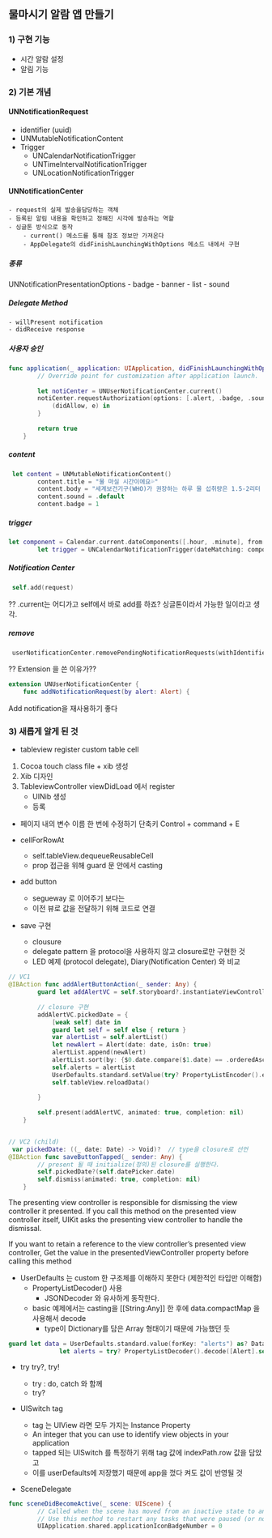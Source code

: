## 물마시기 알람 앱 만들기

###  1) 구현 기능
- 시간 알람 설정
- 알림 기능

### 2) 기본 개념

#### UNNotificationRequest
- identifier (uuid)
- UNMutableNotificationContent
- Trigger
    - UNCalendarNotificationTrigger
    - UNTimeIntervalNotificationTrigger
    - UNLocationNotificationTrigger

#### UNNotificationCenter
    - request의 실제 발송을담당하는 객체
    - 등록된 알림 내용을 확인하고 정해진 시각에 발송하는 역할
    - 싱글톤 방식으로 동작
        - current() 메소드를 통해 참조 정보만 가져온다
        - AppDelegate의 didFinishLaunchingWithOptions 메소드 내에서 구현

##### 종류
UNNotificationPresentationOptions
    - badge
    - banner
    - list
    - sound

##### Delegate Method
    - willPresent notification
    - didReceive response

##### 사용자 승인
```swift
func application(_ application: UIApplication, didFinishLaunchingWithOptions launchOptions: [UIApplication.LaunchOptionsKey: Any]?) -> Bool {
        // Override point for customization after application launch.
       
        let notiCenter = UNUserNotificationCenter.current()
        notiCenter.requestAuthorization(options: [.alert, .badge, .sound]) {
            (didAllow, e) in
        } 
               
        return true
    }
```

##### content
```swift
 let content = UNMutableNotificationContent()
        content.title = "물 마실 시간이에요💦"
        content.body = "세계보건기구(WHO)가 권장하는 하루 물 섭취량은 1.5-2리터 입니다."
        content.sound = .default
        content.badge = 1
```

##### trigger
```swift
let component = Calendar.current.dateComponents([.hour, .minute], from: alert.date)
        let trigger = UNCalendarNotificationTrigger(dateMatching: component, repeats: alert.isOn)
```

##### Notification Center 
```swift
 self.add(request)

```
?? .current는 어디가고 self에서 바로 add를 하죠?
싱글톤이라서 가능한 일이라고 생각.

##### remove
```swift
 userNotificationCenter.removePendingNotificationRequests(withIdentifiers: [self.alerts[indexPath.row].id])
```

?? Extension 을 쓴 이유가??
```swift
extension UNUserNotificationCenter {
    func addNotificationRequest(by alert: Alert) {
```
Add notification을 재사용하기 좋다


### 3) 새롭게 알게 된 것

- tableview register custom table cell
1. Cocoa touch class file + xib 생성
2. Xib 디자인 
3. TableviewController viewDidLoad 에서 register
    - UINib 생성 
    - 등록

- 페이지 내의 변수 이름 한 번에 수정하기 단축키
Control + command + E

- cellForRowAt
    - self.tableView.dequeueReusableCell
    - prop 접근을 위해 guard 문 안에서 casting 

- add button
    - segueway 로 이어주기 보다는
    - 이전 뷰로 값을 전달하기 위해 코드로 연결

- save 구현
    - clousure
    - delegate pattern 을 protocol을 사용하지 않고 closure로만 구현한 것
    - LED 예제 (protocol delegate), Diary(Notification Center) 와 비교

```swift
// VC1
@IBAction func addAlertButtonAction(_ sender: Any) {
        guard let addAlertVC = self.storyboard?.instantiateViewController(identifier: "AddAlertViewController") as? AddAlertViewController else { return }
        
        // closure 구현
        addAlertVC.pickedDate = {
            [weak self] date in
            guard let self = self else { return }
            var alertList = self.alertList()
            let newAlert = Alert(date: date, isOn: true)
            alertList.append(newAlert)
            alertList.sort(by: {$0.date.compare($1.date) == .orderedAscending})
            self.alerts = alertList
            UserDefaults.standard.setValue(try? PropertyListEncoder().encode(self.alerts), forKey: "alerts")
            self.tableView.reloadData()
            
        }
        
        self.present(addAlertVC, animated: true, completion: nil)
    }


// VC2 (child)
 var pickedDate: ((_ date: Date) -> Void)?  // type을 closure로 선언
@IBAction func saveButtonTapped(_ sender: Any) {
        // present 될 때 initialize(정의)된 closure를 실행한다.
        self.pickedDate?(self.datePicker.date)
        self.dismiss(animated: true, completion: nil)
    }

```
The presenting view controller is responsible for dismissing the view controller it presented.
If you call this method on the presented view controller itself,
UIKit asks the presenting view controller to handle the dismissal.

If you want to retain a reference to the view controller’s presented view controller,
Get the value in the presentedViewController property before calling this method


- UserDefaults 는 custom 한 구조체를 이해하지 못한다 (제한적인 타입만 이해함)
    - PropertyListDecoder() 사용
        - JSONDecoder 와 유사하게 동작한다.
    - basic 예제에서는 casting을 [[String:Any]] 한 후에 data.compactMap 을 사용해서 decode 
        - type이 Dictionary를 담은 Array 형태이기 때문에 가능했던 듯 

```swift
guard let data = UserDefaults.standard.value(forKey: "alerts") as? Data,
              let alerts = try? PropertyListDecoder().decode([Alert].self, from: data) else { return [] }
```

- try try?, try!
    - try : do, catch 와 함께
    - try? 

- UISwitch tag
    - tag 는 UIView 라면 모두 가지는 Instance Property
    - An integer that you can use to identify view objects in your application
    - tapped 되는 UISwitch 를 특정하기 위해 tag 값에 indexPath.row 값을 담았고
    - 이를 userDefaults에 저장했기 때문에 app을 껐다 켜도 값이 반영될 것

- SceneDelegate
```swift
func sceneDidBecomeActive(_ scene: UIScene) {
        // Called when the scene has moved from an inactive state to an active state.
        // Use this method to restart any tasks that were paused (or not yet started) when the scene was inactive.
        UIApplication.shared.applicationIconBadgeNumber = 0
```


